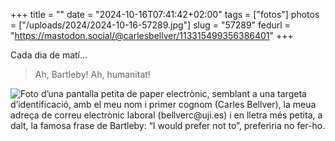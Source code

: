 +++
title = ""
date = "2024-10-16T07:41:42+02:00"
tags = ["fotos"]
photos = ["/uploads/2024/2024-10-16-57289.jpg"]
slug = "57289"
fedurl = "https://mastodon.social/@carlesbellver/113315499356386401"
+++

Cada dia de matí…

> Ah, Bartleby\! Ah, humanitat\!

<img alt="Foto d’una pantalla petita de paper electrònic, semblant a una targeta d’identificació, amb el meu nom i primer cognom (Carles Bellver), la meua adreça de correu electrònic laboral (bellverc@uji.es) i en lletra més petita, a dalt, la famosa frase de Bartleby: “I would prefer not to”, preferiria no fer-ho." src="/uploads/2024/2024-10-16-57289.jpg">
